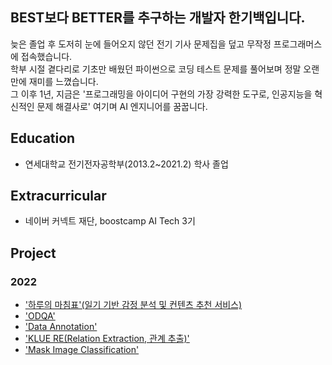 ## BEST보다 BETTER를 추구하는 개발자 한기백입니다.
늦은 졸업 후 도저히 눈에 들어오지 않던 전기 기사 문제집을 덮고 무작정 프로그래머스에 접속했습니다.</br>
학부 시절 곁다리로 기초만 배웠던 파이썬으로 코딩 테스트 문제를 풀어보며 정말 오랜만에 재미를 느꼈습니다.</br>
그 이후 1년, 지금은 '프로그래밍을 아이디어 구현의 가장 강력한 도구로, 인공지능을 혁신적인 문제 해결사로' 여기며 AI 엔지니어를 꿈꿉니다.

## Education
- 연세대학교 전기전자공학부(2013.2~2021.2) 학사 졸업

## Extracurricular
- 네이버 커넥트 재단, boostcamp AI Tech 3기

## Project
### 2022
- ['하루의 마침표'(일기 기반 감정 분석 및 컨텐츠 추천 서비스)](https://github.com/boostcampaitech3/final-project-level3-nlp-01)
- ['ODQA'](https://github.com/ivorrr987/level2-mrc-level2-nlp-01)
- ['Data Annotation'](https://github.com/ivorrr987/bcai_lv2_pstage_data)
- ['KLUE RE(Relation Extraction, 관계 추출)'](https://github.com/ivorrr987/level2-klue-level2-nlp-01)
- ['Mask Image Classification'](https://github.com/ivorrr987/level1-image-classification-level1-nlp-01)
